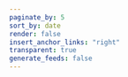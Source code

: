 ```yaml
---
paginate_by: 5
sort_by: date
render: false
insert_anchor_links: "right"
transparent: true
generate_feeds: false
---
```

<!-- 
    This page is using hard links to update all of the messy section files that I am just too damn lazy to properly deal with
 -->